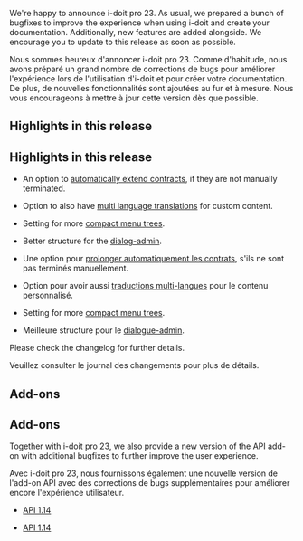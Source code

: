 <!-- TRANSLATED by md-translate -->
We're happy to announce i-doit pro 23. As usual, we prepared a bunch of bugfixes to improve the experience when using i-doit and create your documentation. Additionally, new features are added alongside. We encourage you to update to this release as soon as possible.

Nous sommes heureux d'annoncer i-doit pro 23. Comme d'habitude, nous avons préparé un grand nombre de corrections de bugs pour améliorer l'expérience lors de l'utilisation d'i-doit et pour créer votre documentation. De plus, de nouvelles fonctionnalités sont ajoutées au fur et à mesure. Nous vous encourageons à mettre à jour cette version dès que possible.

## Highlights in this release

## Highlights in this release

* An option to [automatically extend contracts](https://kb.i-doit.com/de/anwendungsfaelle/automatisierte-vertragsverlaengerung.html), if they are not manually terminated.
* Option to also have [multi language translations](https://kb.i-doit.com/de/anwendungsfaelle/benutzerdefinierte-uebersetzungen.html) for custom content.
* Setting for more [compact menu trees](https://kb.i-doit.com/de/administration/verwaltung/benutzereinstellungen.html#darstellung).
* Better structure for the [dialog-admin](https://kb.i-doit.com/de/grundlagen/dialog-admin.html).

* Une option pour [prolonger automatiquement les contrats](https://kb.i-doit.com/de/anwendungsfaelle/automatisierte-vertragsverlaengerung.html), s'ils ne sont pas terminés manuellement.
* Option pour avoir aussi [traductions multi-langues](https://kb.i-doit.com/de/anwendungsfaelle/benutzerdefinierte-uebersetzungen.html) pour le contenu personnalisé.
* Setting for more [compact menu trees](https://kb.i-doit.com/de/administration/verwaltung/benutzereinstellungen.html#darstellung).
* Meilleure structure pour le [dialogue-admin](https://kb.i-doit.com/de/grundlagen/dialog-admin.html).

Please check the changelog for further details.

Veuillez consulter le journal des changements pour plus de détails.

## Add-ons

## Add-ons

Together with i-doit pro 23, we also provide a new version of the API add-on with additional bugfixes to further improve the user experience.

Avec i-doit pro 23, nous fournissons également une nouvelle version de l'add-on API avec des corrections de bugs supplémentaires pour améliorer encore l'expérience utilisateur.

* [API 1.14](https://kb.i-doit.com/de/i-doit-pro-add-ons/api/index.html#releases)

* [API 1.14](https://kb.i-doit.com/de/i-doit-pro-add-ons/api/index.html#releases)
